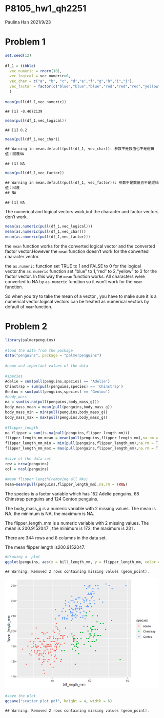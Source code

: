 P8105\_hw1\_qh2251
================
Paulina Han
2021/9/23

# Problem 1

``` r
set.seed(12)

df_1 = tibble(
  vec_numeric = rnorm(10),
  vec_logical = vec_numeric>0,
  vec_char = c("a", "b", "c", "d","e","f","g","h","i","j"),
  vec_factor = factor(c("blue","blue","blue","red","red","red","yellow","yellow","yellow","yellow"))
  )

mean(pull(df_1,vec_numeric))
```

    ## [1] -0.4672139

``` r
mean(pull(df_1,vec_logical))
```

    ## [1] 0.2

``` r
mean(pull(df_1,vec_char))
```

    ## Warning in mean.default(pull(df_1, vec_char)): 参数不是数值也不是逻辑值：回覆NA

    ## [1] NA

``` r
mean(pull(df_1,vec_factor))
```

    ## Warning in mean.default(pull(df_1, vec_factor)): 参数不是数值也不是逻辑值：回覆
    ## NA

    ## [1] NA

The numerical and logical vectors work,but the character and factor
vectors don’t work.

``` r
mean(as.numeric(pull(df_1,vec_logical)))
mean(as.numeric(pull(df_1,vec_char)))
mean(as.numeric(pull(df_1,vec_factor)))
```

the `mean` function works for the converted logical vector and the
converted factor vector.However the `mean` function doesn’t work for the
converted character vector.

the `as.numeric` function set TRUE to 1 and FALSE to 0 for the logical
vector.the `as.numeric` function set “blue” to 1,“red” to 2,“yellow” to
3 for the factor vector. In this way the `mean` function works. All
characters were converted to NA by `as.numeric` function so it won’t
work for the `mean` function.

So when you try to take the mean of a vector , you have to make sure it
is a numerical vector.logical vectors can be treated as numerical
vectors by default of `mean`function.

# Problem 2

``` r
library(palmerpenguins)

#load the data from the package
data("penguins", package = "palmerpenguins")

#name and important values of the data

#species
Adelie = sum(pull(penguins,species) == 'Adelie')
Chinstrap = sum(pull(penguins,species) == 'Chinstrap')
Gentoo = sum(pull(penguins,species) == 'Gentoo')
#body_mass
na = sum(is.na(pull(penguins,body_mass_g)))
body_mass_mean = mean(pull(penguins,body_mass_g))
body_mass_min = min(pull(penguins,body_mass_g))
body_mass_max = max(pull(penguins,body_mass_g))

#flipper_length
na_flipper = sum(is.na(pull(penguins,flipper_length_mm)))
flipper_length_mm_mean = mean(pull(penguins,flipper_length_mm),na.rm = T)
flipper_length_mm_min = min(pull(penguins,flipper_length_mm),na.rm = T)
flipper_length_mm_max = max(pull(penguins,flipper_length_mm),na.rm = T)

#size of the data set
row = nrow(penguins)
col = ncol(penguins)

#mean flipper length(removing all NAs)
mean=mean(pull(penguins,flipper_length_mm),na.rm = TRUE)
```

The species is a factor variable which has 152 Adelie penguins, 68
Chinstrap penguins and 124 Gentoo penguins.

The body\_mass\_g is a numeric variable with 2 missing values. The mean
is NA, the minimum is NA, the maximum is NA.

The flipper\_length\_mm is a numeric variable with 2 missing values. The
mean is 200.9152047 , the minimum is 172, the maximum is 231 .

There are 344 rows and 8 columns in the data set.

The mean flipper length is200.9152047.

``` r
#drawing a  plot
ggplot(penguins, aes(x = bill_length_mm, y = flipper_length_mm, color = species )) + geom_point()
```

    ## Warning: Removed 2 rows containing missing values (geom_point).

![](P8105_hw1_qh2251_files/figure-gfm/unnamed-chunk-5-1.png)<!-- -->

``` r
#save the plot
ggsave("scatter_plot.pdf", height = 4, width = 6)
```

    ## Warning: Removed 2 rows containing missing values (geom_point).
